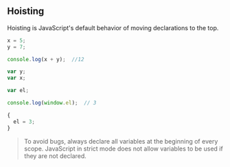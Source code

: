 ## Hoisting
Hoisting is JavaScript's default behavior of moving declarations to the top.


```js
x = 5; 
y = 7;

console.log(x + y);  //12

var y;
var x;
```

```js
var el;

console.log(window.el);  // 3

{
  el = 3;
}
```

> To avoid bugs, always declare all variables at the beginning of every scope. JavaScript in strict mode does not allow variables to be used if they are not declared.



